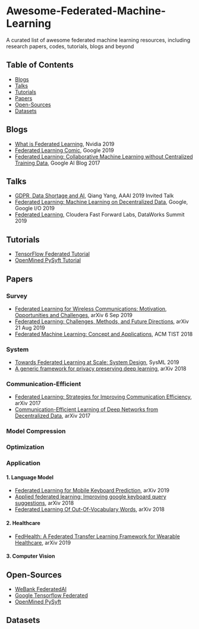 # Awesome-Federated-Machine-Learning
A curated list of awesome federated machine learning resources, including research papers, codes, tutorials, blogs and beyond

## Table of Contents

 - [Blogs](#blogs)
 - [Talks](#talks)
 - [Tutorials](#tutorials)
 - [Papers](#papers)
 - [Open-Sources](#open-sources)
 - [Datasets](#datasets)
 
## Blogs
 * [What is Federated Learning](https://blogs.nvidia.com/blog/2019/10/13/what-is-federated-learning/),   Nvidia 2019
 * [Federated Learning Comic](https://federated.withgoogle.com/),   Google 2019
 * [Federated Learning: Collaborative Machine Learning without Centralized Training Data](https://ai.googleblog.com/2017/04/federated-learning-collaborative.html),   Google AI Blog 2017
 
## Talks
 * [GDPR, Data Shortage and AI](https://vimeo.com/313941621),   Qiang Yang, AAAI 2019 Invited Talk
 * [Federated Learning: Machine Learning on Decentralized Data](https://www.youtube.com/watch?v=89BGjQYA0uE),   Google, Google I/O 2019
 * [Federated Learning](https://www.youtube.com/watch?v=xJkY3ehX_MI),   Cloudera Fast Forward Labs, DataWorks Summit 2019
 
## Tutorials
 * [TensorFlow Federated Tutorial](https://www.tensorflow.org/federated)
 * [OpenMined PySyft Tutorial](https://github.com/OpenMined/PySyft/tree/master/examples/tutorials)
 
## Papers

### **Survey**
 * [Federated Learning for Wireless Communications: Motivation, Opportunities and Challenges](https://arxiv.org/abs/1908.06847), arXiv 6 Sep 2019
 * [Federated Learning: Challenges, Methods, and Future Directions](https://arxiv.org/abs/1908.07873), arXiv 21 Aug 2019 
 * [Federated Machine Learning: Concept and Applications](https://arxiv.org/abs/1902.04885), ACM TIST 2018
 


### **System**
 * [Towards Federated Learning at Scale: System Design](https://arxiv.org/abs/1902.01046), SysML 2019
 * [A generic framework for privacy preserving deep learning](https://arxiv.org/abs/1811.04017), arXiv 2018
 

### **Communication-Efficient**
 * [Federated Learning: Strategies for Improving Communication Efficiency](https://arxiv.org/abs/1610.05492), arXiv 2017
 * [Communication-Efficient Learning of Deep Networks from Decentralized Data](https://arxiv.org/abs/1602.05629), arXiv 2017

### **Model Compression**

### **Optimization**

### **Application**
#### 1. Language Model
 * [Federated Learning for Mobile Keyboard Prediction](https://arxiv.org/abs/1811.03604), arXiv 2019
 * [Applied federated learning: Improving google keyboard query suggestions](https://arxiv.org/abs/1812.02903), arXiv 2018
 * [Federated Learning Of Out-Of-Vocabulary Words](https://arxiv.org/abs/1903.10635), arXiv 2018

#### 2. Healthcare
 * [FedHealth: A Federated Transfer Learning Framework for Wearable Healthcare](https://arxiv.org/abs/1907.09173), arXiv 2019

#### 3. Computer Vision

## Open-Sources
 * [WeBank FederatedAI](https://github.com/FederatedAI/FATE)
 * [Google Tensorflow Federated](https://github.com/tensorflow/federated)
 * [OpenMined PySyft](https://github.com/OpenMined/PySyft)
 
## Datasets